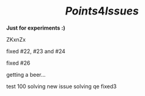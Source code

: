 # $$ Points 4 Issues $$

**Just for experiments :)**

ZKxnZx

fixed #22, #23 and #24

fixed #26

getting a beer...

test 100 solving
new issue solving
qe
fixed3
